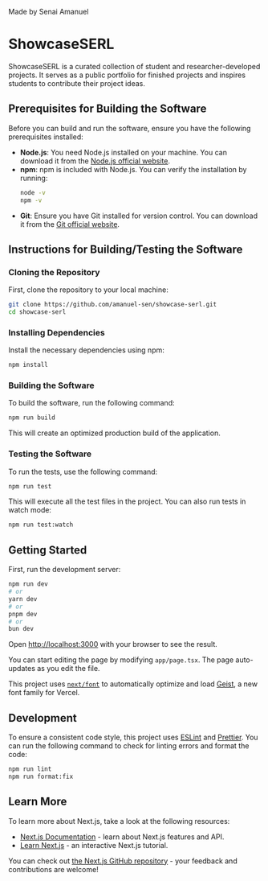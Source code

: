 Made by Senai Amanuel

# ShowcaseSERL

ShowcaseSERL is a curated collection of student and researcher-developed projects. It serves as a public portfolio for finished projects and inspires students to contribute their project ideas.

## Prerequisites for Building the Software

Before you can build and run the software, ensure you have the following prerequisites installed:

- **Node.js**: You need Node.js installed on your machine. You can download it from the [Node.js official website](https://nodejs.org/).
- **npm**: npm is included with Node.js. You can verify the installation by running:
    ```bash
    node -v
    npm -v
    ```
- **Git**: Ensure you have Git installed for version control. You can download it from the [Git official website](https://git-scm.com/).

## Instructions for Building/Testing the Software

### Cloning the Repository

First, clone the repository to your local machine:
```bash
git clone https://github.com/amanuel-sen/showcase-serl.git
cd showcase-serl
```

### Installing Dependencies

Install the necessary dependencies using npm:
```bash
npm install
```

### Building the Software

To build the software, run the following command:
```bash
npm run build
```
This will create an optimized production build of the application.

### Testing the Software

To run the tests, use the following command:
```bash
npm run test
```
This will execute all the test files in the project. You can also run tests in watch mode:
```bash
npm run test:watch
```

## Getting Started

First, run the development server:
```bash
npm run dev
# or
yarn dev
# or
pnpm dev
# or
bun dev
```

Open [http://localhost:3000](http://localhost:3000) with your browser to see the result.

You can start editing the page by modifying `app/page.tsx`. The page auto-updates as you edit the file.

This project uses [`next/font`](https://nextjs.org/docs/app/building-your-application/optimizing/fonts) to automatically optimize and load [Geist](https://vercel.com/font), a new font family for Vercel.

## Development

To ensure a consistent code style, this project uses [ESLint](https://eslint.org/) and [Prettier](https://prettier.io/). You can run the following command to check for linting errors and format the code:
```bash
npm run lint
npm run format:fix
```

## Learn More

To learn more about Next.js, take a look at the following resources:

- [Next.js Documentation](https://nextjs.org/docs) - learn about Next.js features and API.
- [Learn Next.js](https://nextjs.org/learn) - an interactive Next.js tutorial.

You can check out [the Next.js GitHub repository](https://github.com/vercel/next.js) - your feedback and contributions are welcome!

